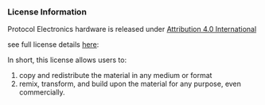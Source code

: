 ### License Information

Protocol Electronics hardware is released under [Attribution 4.0 International](https://creativecommons.org/licenses/by/4.0/)

see full license details [here](https://creativecommons.org/licenses/by/4.0/legalcode):


In short, this license allows users to:
1. copy and redistribute the material in any medium or format
2. remix, transform, and build upon the material for any purpose, even commercially.
